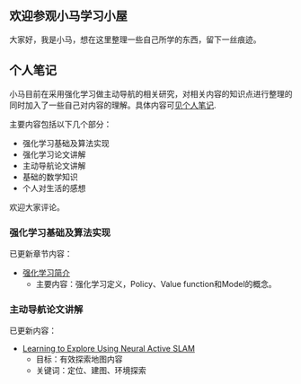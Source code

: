 ## 欢迎参观小马学习小屋

大家好，我是小马，想在这里整理一些自己所学的东西，留下一丝痕迹。

## 个人笔记

小马目前在采用强化学习做主动导航的相关研究，对相关内容的知识点进行整理的同时加入了一些自己对内容的理解。具体内容可[见个人笔记](https://www.yuque.com/mahongying).

主要内容包括以下几个部分：
* 强化学习基础及算法实现
* 强化学习论文讲解
* 主动导航论文讲解
* 基础的数学知识
* 个人对生活的感想

欢迎大家评论。

### 强化学习基础及算法实现
已更新章节内容：

* [强化学习简介](https://www.yuque.com/mahongying/reinforcement_learning/introduction)
    * 主要内容：强化学习定义，Policy、Value function和Model的概念。

### 主动导航论文讲解
已更新内容：

* [Learning to Explore Using Neural Active SLAM](https://www.yuque.com/mahongying/navigation/active_neural_slam)
    * 目标：有效探索地图内容
    * 关键词：定位、建图、环境探索
